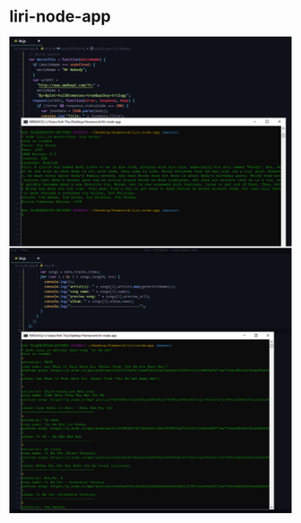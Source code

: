 # liri-node-app

![liri-node-app](assets/images/movie.png)
![liri-node-app](assets/images/spotify.png)